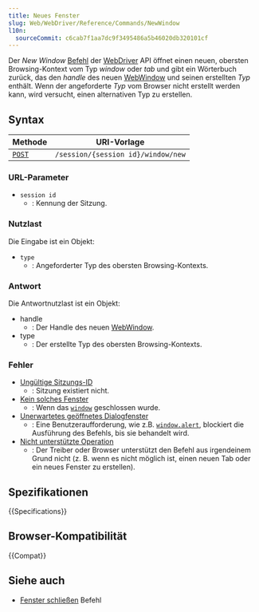 ```yaml
---
title: Neues Fenster
slug: Web/WebDriver/Reference/Commands/NewWindow
l10n:
  sourceCommit: c6cab7f1aa7dc9f3495486a5b46020db320101cf
---
```


Der _New Window_ [Befehl](/de/docs/Web/WebDriver/Reference/Commands) der [WebDriver](/de/docs/Web/WebDriver) API öffnet einen neuen, obersten Browsing-Kontext vom Typ _window_ oder _tab_ und gibt ein Wörterbuch zurück, das den _handle_ des neuen [WebWindow](/de/docs/Web/WebDriver/Reference/WebWindow) und seinen erstellten _Typ_ enthält. Wenn der angeforderte _Typ_ vom Browser nicht erstellt werden kann, wird versucht, einen alternativen Typ zu erstellen.

## Syntax

| Methode                                              | URI-Vorlage                        |
| ---------------------------------------------------- | ---------------------------------- |
| [`POST`](/de/docs/Web/HTTP/Reference/Methods/DELETE) | `/session/{session id}/window/new` |

### URL-Parameter

- `session id`
  - : Kennung der Sitzung.

### Nutzlast

Die Eingabe ist ein Objekt:

- `type`
  - : Angeforderter Typ des obersten Browsing-Kontexts.

### Antwort

Die Antwortnutzlast ist ein Objekt:

- handle
  - : Der Handle des neuen [WebWindow](/de/docs/Web/WebDriver/Reference/WebWindow).
- type
  - : Der erstellte Typ des obersten Browsing-Kontexts.

### Fehler

- [Ungültige Sitzungs-ID](/de/docs/Web/WebDriver/Reference/Errors/InvalidSessionID)
  - : Sitzung existiert nicht.
- [Kein solches Fenster](/de/docs/Web/WebDriver/Reference/Errors/NoSuchWindow)
  - : Wenn das [`window`](/de/docs/Web/API/Window) geschlossen wurde.
- [Unerwartetes geöffnetes Dialogfenster](/de/docs/Web/WebDriver/Reference/Errors/UnexpectedAlertOpen)
  - : Eine Benutzeraufforderung, wie z.B. [`window.alert`](/de/docs/Web/API/Window/alert), blockiert die Ausführung des Befehls, bis sie behandelt wird.
- [Nicht unterstützte Operation](/de/docs/Web/WebDriver/Reference/Errors/UnsupportedOperation)
  - : Der Treiber oder Browser unterstützt den Befehl aus irgendeinem Grund nicht (z. B. wenn es nicht möglich ist, einen neuen Tab oder ein neues Fenster zu erstellen).

## Spezifikationen

{{Specifications}}

## Browser-Kompatibilität

{{Compat}}

## Siehe auch

- [Fenster schließen](/de/docs/Web/WebDriver/Reference/Commands/CloseWindow) Befehl
